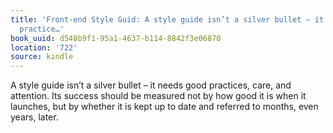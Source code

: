 ```yaml
---
title: 'Front-end Style Guid: A style guide isn’t a silver bullet – it needs good
  practice…'
book_uuid: d540b9f1-95a1-4637-b114-8842f3e06870
location: '722'
source: kindle
---
```


A style guide isn’t a silver bullet – it needs good practices, care, and attention. Its success should be measured not by how good it is when it launches, but by whether it is kept up to date and referred to months, even years, later.